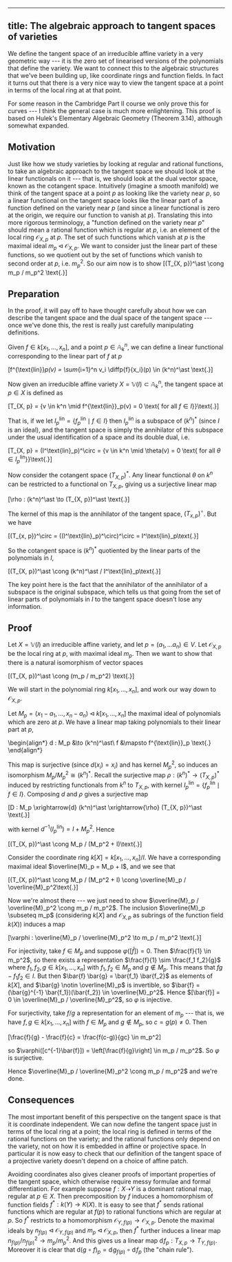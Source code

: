 ----
title: The algebraic approach to tangent spaces of varieties
----

We define the tangent space of an irreducible affine variety in a very geometric way --- it is the zero set of linearised versions of the polynomials that define the variety. We want to connect this to the algebraic structures that we've been building up, like coordinate rings and function fields. In fact it turns out that there is a very nice way to view the tangent space at a point in terms of the local ring at at that point.

For some reason in the Cambridge Part II course we only prove this for curves --- I think the general case is much more enlightening. This proof is based on Hulek's Elementary Algebraic Geometry (Theorem 3.14), although somewhat expanded.

## Motivation

Just like how we study varieties by looking at regular and rational functions, to take an algebraic approach to the tangent space we should look at the linear functionals on it --- that is, we should look at the dual vector space, known as the cotangent space. Intuitively (imagine a smooth manifold) we think of the tangent space at a point $p$ as looking like the variety near $p$, so a linear functional on the tangent space looks like the linear part of a function defined on the variety near $p$ (and since a linear functional is zero at the origin, we require our function to vanish at $p$). Translating this into more rigorous terminology, a "function defined on the variety near $p$" should mean a rational function which is regular at $p$, i.e. an element of the local ring $\mathcal{O}_{X, p}$ at $p$. The set of such functions which vanish at $p$ is the maximal ideal $m_p \triangleleft \mathcal{O}_{X, p}$. We want to consider just the linear part of these functions, so we quotient out by the set of functions which vanish to second order at $p$, i.e. $m_p^2$. So our aim now is to show
\[(T_{X, p})^\ast \cong m_p / m_p^2 \text{.}\]

## Preparation

In the proof, it will pay off to have thought carefully about how we can describe the tangent space and the dual space of the tangent space --- once we've done this, the rest is really just carefully manipulating definitions.

Given $f \in k[x_1, \dotsc, x_n]$, and a point $p \in \mathbb{A}^n_k$, we can define a linear functional corresponding to the linear part of $f$ at $p$

\[f^{\text{lin}}_p(v) = \sum_{i=1}^n v_i \diffp{f}{x_i}(p) \in (k^n)^\ast \text{.}\]

Now given an irreducible affine variety $X = \mathbb{V}(I) \subset \mathbb{A}^n_k$, the tangent space at $p \in X$ is defined as

\[T_{X, p} = \{v \in k^n \mid f^{\text{lin}}_p(v) = 0 \text{ for all $f \in I$}\}\text{.}\]

That is, if we let $I^\text{lin}_p = \{f^\text{lin}_p \mid f \in I\}$ then $I^\text{lin}_p$ is a subspace of $(k^n)^\ast$ (since $I$ is an ideal), and the tangent space is simply the annihilator of this subspace under the usual identification of a space and its double dual, i.e.

\[T_{X, p} = (I^\text{lin}_p)^\circ = \{v \in k^n \mid \theta(v) = 0 \text{ for all $\theta \in I^\text{lin}_p$}\}\text{.}\]

Now consider the cotangent space $(T_{X, p})^\ast$. Any linear functional $\theta$ on $k^n$ can be restricted to a functional on $T_{X, p}$, giving us a surjective linear map

\[\rho : (k^n)^\ast \to (T_{X, p})^\ast \text{.}\]

The kernel of this map is the annihilator of the tangent space, $(T_{x, p})^\circ$. But we have

\[(T_{x, p})^\circ = ((I^\text{lin}_p)^\circ)^\circ = I^\text{lin}_p\text{.}\]

So the cotangent space is $(k^n)^\ast$ quotiented by the linear parts of the polynomials in $I$,

\[(T_{X, p})^\ast \cong (k^n)^\ast / I^\text{lin}_p\text{.}\]

The key point here is the fact that the annihilator of the annihilator of a subspace is the original subspace, which tells us that going from the set of linear parts of polynomials in $I$ to the tangent space doesn't lose any information.

## Proof

Let $X = \mathbb{V}(I)$ an irreducible affine variety, and let $p = (a_1, \dotsc a_n) \in V$. Let $\mathcal{O}_{X, p}$ be the local ring at $p$, with maximal ideal $m_p$. Then we want to show that there is a natural isomorphism of vector spaces

\[(T_{X, p})^\ast \cong (m_p / m_p^2) \text{.}\]

We will start in the polynomial ring $k[x_1, \dotsc, x_n]$, and work our way down to $\mathcal{O}_{X, p}$.

Let $M_p = (x_1 - a_1, \dotsc, x_n - a_n) \triangleleft k[x_1, \dotsc, x_n]$ the maximal ideal of polynomials which are zero at $p$. We have a linear map taking polynomials to their linear part at $p$,

\begin{align*}
d : M_p &\to (k^n)^\ast\\
f &\mapsto f^{\text{lin}}_p \text{.}
\end{align*}

This map is surjective (since $d(x_i) = x_i$) and has kernel $M_p^2$, so induces an isomorphism $M_p / M_p^2 \cong (k^n)^\ast$. Recall the surjective map $\rho : (k^n)^\ast \to (T_{X, p})^\ast$ induced by restricting functionals from $k^n$ to $T_{X, p}$, with kernel $I^\text{lin}_p = \{f^{\text{lin}}_p \mid f \in I\}$. Composing $d$ and $\rho$ gives a surjective map

\[D : M_p \xrightarrow{d} (k^n)^\ast \xrightarrow{\rho} (T_{X, p})^\ast \text{.}\]

with kernel $d^{-1}(I^\text{lin}_p) = I + M_p^2$. Hence

\[(T_{X, p})^\ast \cong M_p / (M_p^2 + I)\text{.}\]

Consider the coordinate ring $k[X] = k[x_1, \dotsc, x_n]/I$. We have a corresponding maximal ideal $\overline{M}_p = M_p + I$, and we see that

\[(T_{X, p})^\ast \cong M_p / (M_p^2 + I) \cong \overline{M}_p / \overline{M}_p^2\text{.}\]

Now we're almost there --- we just need to show $\overline{M}_p / \overline{M}_p^2 \cong m_p / m_p^2$. The inclusion $\overline{M}_p \subseteq m_p$ (considering $k[X]$ and $\mathcal{O}_{X, p}$ as subrings of the function field $k(X)$) induces a map

\[\varphi : \overline{M}_p / \overline{M}_p^2 \to m_p / m_p^2 \text{.}\]

For injectivity, take $f \in M_p$ and suppose $\varphi([\bar{f}]) = 0$. Then $\frac{f}{1} \in m_p^2$, so there exists a representation $\frac{f}{1} \sim \frac{f_1 f_2}{g}$ where $f_1, f_2, g \in k[x_1, \dotsc, x_n]$ with $f_1, f_2 \in M_p$ and $g \notin M_p$. This means that $f g - f_1 f_2 \in I$. But then $\bar{f} \bar{g} = \bar{f_1} \bar{f_2}$ as elements of $k[X]$, and $\bar{g} \notin \overline{M}_p$ is invertible, so $\bar{f} = (\bar{g}^{-1} \bar{f_1})(\bar{f_2}) \in \overline{M}_p^2$. Hence $[\bar{f}] = 0 \in \overline{M}_p / \overline{M}_p^2$, so $\varphi$ is injective.

For surjectivity, take $f/g$ a representation for an element of $m_p$ --- that is, we have $f, g \in k[x_1, \dotsc, x_n]$ with $f \in M_p$ and $g \notin M_p$, so $c = g(p) \ne 0$. Then

\[\frac{f}{g} - \frac{f}{c} = \frac{f(c-g)}{gc} \in m_p^2\]

so $\varphi([c^{-1}\bar{f}]) = \left[\frac{f}{g}\right] \in m_p / m_p^2$. So $\varphi$ is surjective.

Hence $\overline{M}_p / \overline{M}_p^2 \cong m_p / m_p^2$ and we're done.

## Consequences

The most important benefit of this perspective on the tangent space is that it is coordinate independent. We can now define the tangent space just in terms of the local ring at a point; the local ring is defined in terms of the rational functions on the variety; and the rational functions only depend on the variety, not on how it is embedded in affine or projective space. In particular it is now easy to check that our definition of the tangent space of a projective variety doesn't depend on a choice of affine patch.

Avoiding coordinates also gives cleaner proofs of important properties of the tangent space, which otherwise require messy formulae and formal differentiation. For example suppose $f : X \dashrightarrow Y$ is a dominant rational map, regular at $p \in X$. Then precomposition by $f$ induces a homomorphism of function fields $f^\ast : k(Y) \to K(X)$. It is easy to see that $f^\ast$ sends rational functions which are regular at $f(p)$ to rational functions which are regular at $p$. So $f^\ast$ restricts to a homomorphism $\mathcal{O}_{Y, f(p)} \to \mathcal{O}_{X, p}$. Denote the maximal ideals by $n_{f(p)} \triangleleft \mathcal{O}_{Y, f(p)}$ and $m_p \triangleleft \mathcal{O}_{X, p}$, then $f^\ast$ further induces a linear map $n_{f(p)} / n_{f(p)}^2 \to m_p / m_p^2$. And this gives us a linear map $\mathrm{d}\!f_p : T_{X, p} \to T_{Y, f(p)}$. Moreover it is clear that $\mathrm{d}(g \circ f)_p = \mathrm{d}\!g_{f(p)} \circ \mathrm{d}\!f_p$ (the "chain rule").
